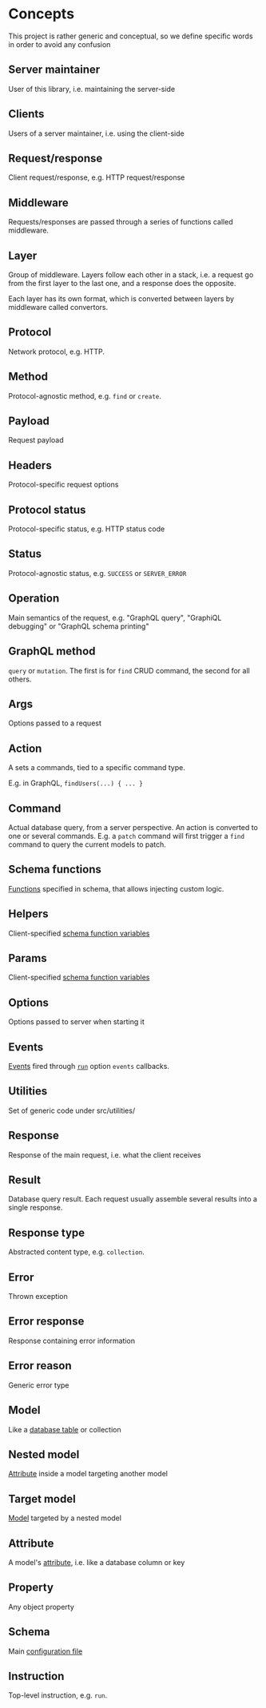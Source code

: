 # Concepts

This project is rather generic and conceptual, so we define specific words
in order to avoid any confusion

## Server maintainer

User of this library, i.e. maintaining the server-side

## Clients

Users of a server maintainer, i.e. using the client-side

## Request/response

Client request/response, e.g. HTTP request/response

## Middleware

Requests/responses are passed through a series of functions called middleware.

## Layer

Group of middleware. Layers follow each other in a stack, i.e. a request go
from the first layer to the last one, and a response does the opposite.

Each layer has its own format, which is converted between layers by middleware
called convertors.

## Protocol

Network protocol, e.g. HTTP.

## Method

Protocol-agnostic method, e.g. `find` or `create`.

## Payload

Request payload

## Headers

Protocol-specific request options

## Protocol status

Protocol-specific status, e.g. HTTP status code

## Status

Protocol-agnostic status, e.g. `SUCCESS` or `SERVER_ERROR`

## Operation

Main semantics of the request, e.g. "GraphQL query", "GraphiQL debugging" or
"GraphQL schema printing"

## GraphQL method

`query` or `mutation`. The first is for `find` CRUD command, the second for all
others.

## Args

Options passed to a request

## Action

A sets a commands, tied to a specific command type.

E.g. in GraphQL, `findUsers(...) { ... }`

## Command

Actual database query, from a server perspective. An action is converted to
one or several commands. E.g. a `patch` command will first trigger a `find`
command to query the current models to patch.

## Schema functions

[Functions](functions.md) specified in schema, that allows injecting
custom logic.

## Helpers

Client-specified [schema function variables](functions.md#schema-function-helpers)

## Params

Client-specified
[schema function variables](functions.md#schema-function-parameters)

## Options

Options passed to server when starting it

## Events

[Events](events.md) fired through [`run`](run.md) option `events` callbacks.

## Utilities

Set of generic code under src/utilities/

## Response

Response of the main request, i.e. what the client receives

## Result

Database query result. Each request usually assemble several results into
a single response.

## Response type

Abstracted content type, e.g. `collection`.

## Error

Thrown exception

## Error response

Response containing error information

## Error reason

Generic error type

## Model

Like a [database table](models.md) or collection

## Nested model

[Attribute](relations.md) inside a model targeting another model

## Target model

[Model](relations.md) targeted by a nested model

## Attribute

A model's [attribute](models.md#attributes.md),
i.e. like a database column or key

## Property

Any object property

## Schema

Main [configuration file](schema.md)

## Instruction

Top-level instruction, e.g. `run`.
